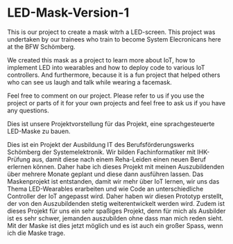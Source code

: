 # LED-Mask-Version-1
This is our project to create a mask witrh a LED-screen. This project was undertaken by our trainees who train to become System Elecronicans here at the BFW Schömberg.

We created this mask as a project to learn more about IoT, how to implement LED into wearables and how to deploy code to various IoT controllers. 
And furthermore, because it is a fun project that helped others who can see us laugh and talk while wearing a facemask.

Feel free to comment on our project. Please refer to us if you use the project or parts of it for your own projects and feel free to ask us if you have any questions.

Dies ist unsere Projektvorstellung für das Projekt, eine sprachgesteuerte LED-Maske zu bauen. 

Dies ist ein Projekt der Ausbildung IT des Berufsförderungswerks Schömberg der Systemelektronik. Wir bilden Fachinformatiker mit IHK-Prüfung aus, damit diese nach einem
Reha-Leiden einen neuen Beruf erlernen können. Daher habe ich dieses Projekt mit meinen Auszubildenden über mehrere Monate geplant und diese dann ausführen lassen.
Das Maskenprojekt ist entstanden, damit wir mehr über IoT lernen, wir uns das Thema LED-Wearables erarbeiten und wie Code an unterschiedliche Controller der IoT 
angepasst wird. Daher haben wir diesen Prototyp erstellt, der von den Auszubildenden stetig weiterentwickelt werden wird.
Zudem ist dieses Projekt für uns ein sehr spaßiges Projekt, denn für mich als Ausbilder ist es sehr schwer, jemanden auszubilden ohne dass man mich reden sieht. 
Mit der Maske ist dies jetzt möglich und es ist auch ein großer Spass, wenn ich die Maske trage.
